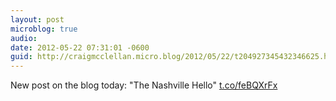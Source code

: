 ```yaml
---
layout: post
microblog: true
audio: 
date: 2012-05-22 07:31:01 -0600
guid: http://craigmcclellan.micro.blog/2012/05/22/t204927345432346625.html
---
```

New post on the blog today: "The Nashville Hello" [t.co/feBQXrFx](http://t.co/feBQXrFx)
